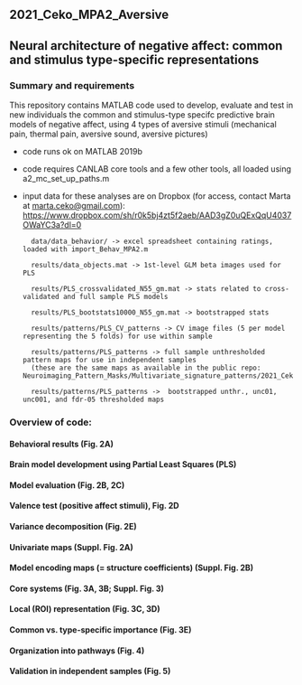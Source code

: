 ## 2021_Ceko_MPA2_Aversive
## Neural architecture of negative affect: common and stimulus type-specific representations

### Summary and requirements 

This repository contains MATLAB code used to develop, evaluate and test in new individuals 
the common and stimulus-type specifc predictive brain models of negative affect, 
using 4 types of aversive stimuli (mechanical pain, thermal pain, aversive sound, aversive pictures) 

- code runs ok on MATLAB 2019b
- code requires CANLAB core tools and a few other tools, all loaded using a2_mc_set_up_paths.m

- input data for these analyses are on Dropbox (for access, contact Marta at marta.ceko@gmail.com):
https://www.dropbox.com/sh/r0k5bj4zt5f2aeb/AAD3gZ0uQExQqU4037OWaYC3a?dl=0

        data/data_behavior/ -> excel spreadsheet containing ratings, loaded with import_Behav_MPA2.m
        
        results/data_objects.mat -> 1st-level GLM beta images used for PLS 
        
        results/PLS_crossvalidated_N55_gm.mat -> stats related to cross-validated and full sample PLS models
        
        results/PLS_bootstats10000_N55_gm.mat -> bootstrapped stats 
        
        results/patterns/PLS_CV_patterns -> CV image files (5 per model representing the 5 folds) for use within sample
        
        results/patterns/PLS_patterns -> full sample unthresholded pattern maps for use in independent samples 
        (these are the same maps as available in the public repo: Neuroimaging_Pattern_Masks/Multivariate_signature_patterns/2021_Ceko_MPA2_multiaversive)
        
        results/patterns/PLS_patterns ->  bootstrapped unthr., unc01, unc001, and fdr-05 thresholded maps

### Overview of code: 

#### Behavioral results (Fig. 2A)

#### Brain model development using Partial Least Squares (PLS) 

#### Model evaluation (Fig. 2B, 2C) 

#### Valence test (positive affect stimuli), Fig. 2D 

#### Variance decomposition (Fig. 2E)

#### Univariate maps (Suppl. Fig. 2A)

#### Model encoding maps (= structure coefficients) (Suppl. Fig. 2B) 

#### Core systems (Fig. 3A, 3B; Suppl. Fig. 3) 

#### Local (ROI) representation (Fig. 3C, 3D)

#### Common vs. type-specific importance (Fig. 3E)

####  Organization into pathways (Fig. 4)

#### Validation in independent samples (Fig. 5) 






